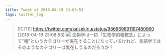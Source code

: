 ```yaml
---
title: Tweet at 2018-04-19 23:08:53
tags: twitter_log
---
```


> [!CITE] https://twitter.com/kaisekiriu/status/986969891197480960 (2018-04-19 23:08:53)
> ![](https://twitter.com/kaisekiriu/status/986969891197480960)
> 生物学は一応「生物学的種概念」によって"種"というカテゴリーが実在することになっているけれど、言語学ではそのようなカテゴリーは実在しうるのだろうか？
